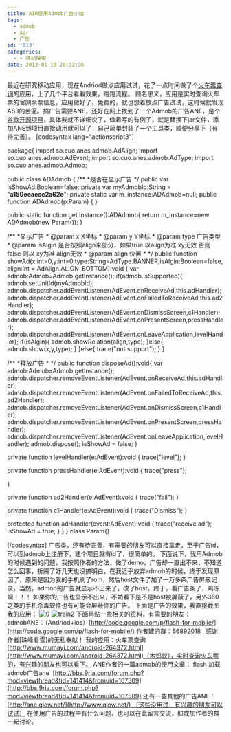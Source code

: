 ```yaml
---
title: AIR使用Admob广告小结
tags:
  - admob
  - Air
  - 广告
id: '813'
categories:
  - - 移动探索
date: 2013-01-10 20:32:36
---
```


最近在研究移动应用，现在Andriod做点应用试试，花了一点时间做了个[火车票查询](http://www.mumayi.com/android-264372.html)的应用，上了几个平台看看效果，跑跑流程。 顾名思义，应用是实时查询火车票的官网余票信息，应用做好了，免费的，就也想着放点广告试试，这时候就发现AS3的苦逼。搞广告需要ANE，还好在网上找到了一个Admob的广告ANE，是个[谷歌开源项目](http://code.google.com/p/flash-for-mobile/)，具体我就不详细说了，做着写的有例子，就是替换下jar文件，添加ANE到项目直接调用就可以了，自己简单封装了一个工具类，顺便分享下（有待完善）。 \[codesyntax lang="actionscript3"\]

package{
import so.cuo.anes.admob.AdAlign;
import so.cuo.anes.admob.AdEvent;
import so.cuo.anes.admob.AdType;
import so.cuo.anes.admob.Admob;

public class ADAdmob
{
/\*\*
 \*是否在显示广告
 \*/
public var isShowAd:Boolean=false;
private var myAdmobId:String = "**a150eeaece2a62e**";
private  static var m\_instance:ADAdmob=null;
public function ADAdmob(p:Param)
{
}

public static function get instance():ADAdmob{
return m\_instance=new ADAdmob(new Param());
}

/\*\*
 \*显示广告
 \* @param x  X坐标
 \* @param y   Y坐标
 \* @param type 广告类型
 \* @param isAlgin 是否按照align来部分，如果true 以align为准  xy无效  否则false 则以 xy为准 align无效
 \* @param align 位置
 \*
 \*/
public function showAd(x:int=0,y:int=0,type:String=AdType.BANNER,isAlgin:Boolean=false,align:int = AdAlign.ALIGN\_BOTTOM):void
{
var admob:Admob=Admob.getInstance();
if(admob.isSupported){
admob.setUnitId(myAdmobId);
admob.dispatcher.addEventListener(AdEvent.onReceiveAd,this.adHandler);
admob.dispatcher.addEventListener(AdEvent.onFailedToReceiveAd,this.ad2Handler);
admob.dispatcher.addEventListener(AdEvent.onDismissScreen,c1Handler);
admob.dispatcher.addEventListener(AdEvent.onPresentScreen,pressHandler);
admob.dispatcher.addEventListener(AdEvent.onLeaveApplication,levelHandler);
if(isAlgin){
admob.showRelation(align,type);
}else{
admob.show(x,y,type);
}
}else{
trace("not support");
}
}

/\*\*
 \*释放广告
 \*
 \*/
public function disposeAd():void{
var admob:Admob=Admob.getInstance();
admob.dispatcher.removeEventListener(AdEvent.onReceiveAd,this.adHandler);
admob.dispatcher.removeEventListener(AdEvent.onFailedToReceiveAd,this.ad2Handler);
admob.dispatcher.removeEventListener(AdEvent.onDismissScreen,c1Handler);
admob.dispatcher.removeEventListener(AdEvent.onPresentScreen,pressHandler);
admob.dispatcher.removeEventListener(AdEvent.onLeaveApplication,levelHandler);
admob.dispose();
isShowAd = false;
}

private function levelHandler(e:AdEvent):void
{
trace("level");
}

private function pressHandler(e:AdEvent):void
{
trace("press");

}

private function ad2Handler(e:AdEvent):void
{
trace("fail");
}

private function c1Handler(e:AdEvent):void
{
trace("Dismiss");
}

protected function adHandler(event:AdEvent):void
{
trace("receive ad");
isShowAd = true;
}
}
}
class Param{}

\[/codesyntax\] 广告类，还有待完善，有需要的朋友可以直接拿走，至于广告id，可以到admob上注册下，建个项目就有id了，很简单的。 下面说下，我用Admob的时候遇到的问题，我按照作者的方法，做了demo，广告却一直出不来，不知道怎么回事，折腾了好几天也没搞明白，在我近乎放弃admob的时候，终于发现原因了，原来是因为我的手机刷了rom，然后host文件了加了一万多条广告屏蔽记录，当然，admob的广告就显示不出来了，改了host，终于，看广告条了，鸡冻啊！！！ 如果你的广告也显示不出来，不妨看下是不是host被屏蔽了，另外360之类的手机杀毒软件也有可能会屏蔽你的广告。 下面是广告的效果，我直接截图我的应用： [![0](http://qxu2059920095.my3w.com/blog/wp-content/uploads/2013/01/0.png)](http://qxu2059920095.my3w.com/blog/wp-content/uploads/2013/01/0.png) [![train2](http://qxu2059920095.my3w.com/blog/wp-content/uploads/2013/01/train2.png)](http://qxu2059920095.my3w.com/blog/wp-content/uploads/2013/01/train2.png) 下面再贴一些相关的资料，有需要的朋友： admobANE：（Andriod+ios）[http://code.google.com/p/flash-for-mobile/](http://code.google.com/p/flash-for-mobile/) 作者建的群：56892018   感谢作者\[珠峰看雪\]的无私奉献！ 我的应用：火车票查询 [http://www.mumayi.com/android-264372.html](http://www.mumayi.com/android-264372.html)（木蚂蚁），实时查询火车票的，有兴趣的朋友也可以看下。 ANE作者的一篇admob的使用文章： flash 加载admob广告ane  [http://bbs.9ria.com/forum.php?mod=viewthread&tid=141414&fromuid=107509](http://bbs.9ria.com/forum.php?mod=viewthread&tid=141414&fromuid=107509) 还有一些其他的广告ANE：[http://ane.qiow.net/](http://www.qiow.net/) （这些没用过，有兴趣的朋友可以试试） 在使用广告的过程中有什么问题，也可以在此留言交流，抑或加作者的群一起讨论。